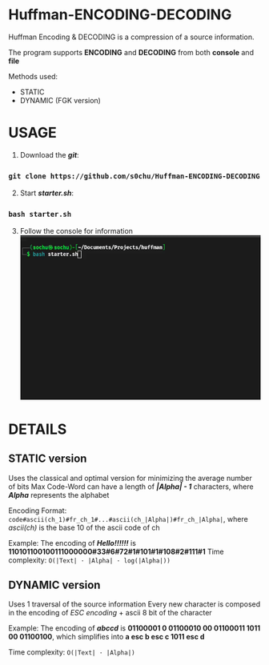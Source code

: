 # Huffman-ENCODING-DECODING

Huffman Encoding & DECODING is a compression of a source information.

The program supports **ENCODING** and **DECODING** from both **console** and **file**

Methods used:
  - STATIC
  - DYNAMIC (FGK version)

# USAGE
  1. Download the ***git***:  
### `git clone https://github.com/s0chu/Huffman-ENCODING-DECODING`
  2. Start ***starter.sh***:  
### `bash starter.sh`
  3. Follow the console for information
![▶️ Demo](Assets/demo.gif)

# DETAILS
## STATIC version
Uses the classical and optimal version for minimizing the average number of bits
Max Code-Word can have a length of ***|Alpha| - 1*** characters, where ***Alpha*** represents the alphabet

Encoding Format: `code#ascii(ch_1)#fr_ch_1#...#ascii(ch_|Alpha|)#fr_ch_|Alpha|`, where *ascii(ch)* is the base 10 of the ascii code of ch

Example: The encoding of ***Hello!!!!!!*** is **110101100100111000000#33#6#72#1#101#1#108#2#111#1**
Time complexity: `O(|Text| · |Alpha| · log(|Alpha|))`
## DYNAMIC version
Uses 1 traversal of the source information
Every new character is composed in the encoding of *ESC encoding* + ascii 8 bit of the character

Example: The encoding of ***abccd*** is **01100001 0 01100010 00 01100011 1011 00 01100100**, which simplifies into **a esc b esc c 1011 esc d**

Time complexity: `O(|Text| · |Alpha|)`